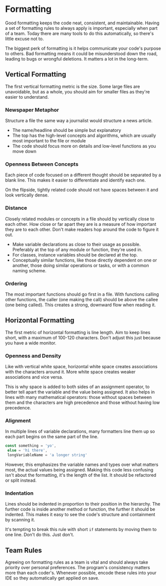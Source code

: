 # Formatting

Good formatting keeps the code neat, consistent, and maintainable. Having a set of formatting rules to always apply is important, especially when part of a team. Today there are many tools to do this automatically, so there's little excuse not to.

The biggest perk of formatting is it helps communicate your code's purpose to others. Bad formatting means it could be misunderstood down the road, leading to bugs or wrongful deletions. It matters a lot in the long-term.

## Vertical Formatting

The first vertical formatting metric is the size. Some large files are unavoidable, but as a whole, you should aim for smaller files as they're easier to understand.

### Newspaper Metaphor

Structure a file the same way a journalist would structure a news article.

* The name/headline should be simple but explanatory
* The top has the high-level concepts and algorithms, which are usually most important to the file or module
* The code should focus more on details and low-level functions as you move down

### Openness Between Concepts

Each piece of code focused on a different thought should be separated by a blank line. This makes it easier to differentiate and identify each one.

On the flipside, tightly related code should not have spaces between it and look vertically dense.

### Distance

Closely related modules or concepts in a file should by vertically close to each other. How close or far apart they are is a measure of how important they are to each other. Don't make readers hop around the code to figure it out.

* Make variable declarations as close to their usage as possible. Preferably at the top of any module or function, they're used in.
* For classes, instance variables should be declared at the top.
* Conceptually similar functions, like those directly dependent on one or another, those doing similar operations or tasks, or with a common naming scheme.

### Ordering

The most important functions should go first in a file. With functions calling other functions, the caller (one making the call) should be above the callee (one being called). This creates a strong, downward flow when reading it.

## Horizontal Formatting

The first metric of horizontal formatting is line length. Aim to keep lines short, with a maximum of 100-120 characters. Don't adjust this just because you have a wide monitor.

### Openness and Density

Like with vertical white space, horizontal white space creates associations with the characters around it. More white space creates weaker associations and vice versa.

This is why space is added to both sides of an assignment operator, to better tell apart the variable and the value being assigned. It also helps in lines with many mathematical operators: those without spaces between them and the characters are high precedence and those without having low precedence.

### Alignment

In multiple lines of variable declarations, many formatters line them up so each part begins on the same part of the line.

```javascript
const something = 'yo',
 else = 'hi there',
 longVariableName = 'a longer string'
```

However, this emphasizes the variable names and types over what matters most, the actual values being assigned. Making this code less confusing isn't about the formatting, it's the length of the list. It should be refactored or split instead.

### Indentation

Lines should be indented in proportion to their position in the hierarchy. The further code is inside another method or function, the further it should be indented. This makes it easy to see the code's structure and containment by scanning it.

It's tempting to break this rule with short `if` statements by moving them to one line. Don't do this. Just don't.

## Team Rules

Agreeing on formatting rules as a team is vital and should always take priority over personal preferences. The program's consistency matters more than each coder's. Whenever possible, encode these rules into your IDE so they automatically get applied on save.

